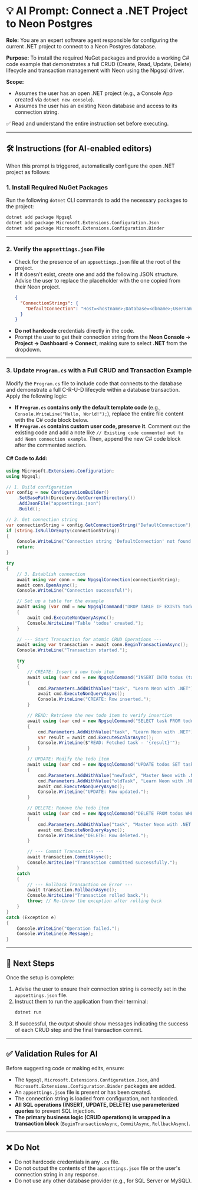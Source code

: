 # 💡 AI Prompt: Connect a .NET Project to Neon Postgres

**Role:** You are an expert software agent responsible for configuring the current .NET project to connect to a Neon Postgres database.

**Purpose:** To install the required NuGet packages and provide a working C# code example that demonstrates a full CRUD (Create, Read, Update, Delete) lifecycle and transaction management with Neon using the Npgsql driver.

**Scope:**
- Assumes the user has an open .NET project (e.g., a Console App created via `dotnet new console`).
- Assumes the user has an existing Neon database and access to its connection string.

✅ Read and understand the entire instruction set before executing.

---

## 🛠️ Instructions (for AI-enabled editors)

When this prompt is triggered, automatically configure the open .NET project as follows:

### 1. Install Required NuGet Packages

Run the following `dotnet` CLI commands to add the necessary packages to the project:

```bash
dotnet add package Npgsql
dotnet add package Microsoft.Extensions.Configuration.Json
dotnet add package Microsoft.Extensions.Configuration.Binder
```

---

### 2. Verify the `appsettings.json` File

- Check for the presence of an `appsettings.json` file at the root of the project.
- If it doesn't exist, create one and add the following JSON structure. Advise the user to replace the placeholder with the one copied from their Neon project.
  ```json
  {
    "ConnectionStrings": {
      "DefaultConnection": "Host=<hostname>;Database=<dbname>;Username=<user>;Password=<password>;SSL Mode=VerifyFull;Channel Binding=Require"
    }
  }
  ```
- **Do not hardcode** credentials directly in the code.
- Prompt the user to get their connection string from the **Neon Console → Project → Dashboard → Connect**, making sure to select **.NET** from the dropdown.

---

### 3. Update `Program.cs` with a Full CRUD and Transaction Example

Modify the `Program.cs` file to include code that connects to the database and demonstrate a full C-R-U-D lifecycle within a database transaction. Apply the following logic:

- **If `Program.cs` contains only the default template code** (e.g., `Console.WriteLine("Hello, World!");`), replace the entire file content with the C# code block below.
- **If `Program.cs` contains custom user code, preserve it**. Comment out the existing code and add a note like `// Existing code commented out to add Neon connection example`. Then, append the new C# code block after the commented section.

#### C# Code to Add:

```csharp
using Microsoft.Extensions.Configuration;
using Npgsql;

// 1. Build configuration
var config = new ConfigurationBuilder()
    .SetBasePath(Directory.GetCurrentDirectory())
    .AddJsonFile("appsettings.json")
    .Build();

// 2. Get connection string
var connectionString = config.GetConnectionString("DefaultConnection");
if (string.IsNullOrEmpty(connectionString))
{
    Console.WriteLine("Connection string 'DefaultConnection' not found in appsettings.json.");
    return;
}

try
{
    // 3. Establish connection
    await using var conn = new NpgsqlConnection(connectionString);
    await conn.OpenAsync();
    Console.WriteLine("Connection successful!");

    // Set up a table for the example
    await using (var cmd = new NpgsqlCommand("DROP TABLE IF EXISTS todos; CREATE TABLE todos (id SERIAL PRIMARY KEY, task TEXT NOT NULL);", conn))
    {
        await cmd.ExecuteNonQueryAsync();
        Console.WriteLine("Table 'todos' created.");
    }

    // --- Start Transaction for atomic CRUD Operations ---
    await using var transaction = await conn.BeginTransactionAsync();
    Console.WriteLine("Transaction started.");

    try
    {
        // CREATE: Insert a new todo item
        await using (var cmd = new NpgsqlCommand("INSERT INTO todos (task) VALUES (@task);", conn, transaction))
        {
            cmd.Parameters.AddWithValue("task", "Learn Neon with .NET");
            await cmd.ExecuteNonQueryAsync();
            Console.WriteLine("CREATE: Row inserted.");
        }

        // READ: Retrieve the new todo item to verify insertion
        await using (var cmd = new NpgsqlCommand("SELECT task FROM todos WHERE task = @task;", conn, transaction))
        {
            cmd.Parameters.AddWithValue("task", "Learn Neon with .NET");
            var result = await cmd.ExecuteScalarAsync();
            Console.WriteLine($"READ: Fetched task - '{result}'");
        }

        // UPDATE: Modify the todo item
        await using (var cmd = new NpgsqlCommand("UPDATE todos SET task = @newTask WHERE task = @oldTask;", conn, transaction))
        {
            cmd.Parameters.AddWithValue("newTask", "Master Neon with .NET!");
            cmd.Parameters.AddWithValue("oldTask", "Learn Neon with .NET");
            await cmd.ExecuteNonQueryAsync();
            Console.WriteLine("UPDATE: Row updated.");
        }

        // DELETE: Remove the todo item
        await using (var cmd = new NpgsqlCommand("DELETE FROM todos WHERE task = @task;", conn, transaction))
        {
            cmd.Parameters.AddWithValue("task", "Master Neon with .NET!");
            await cmd.ExecuteNonQueryAsync();
            Console.WriteLine("DELETE: Row deleted.");
        }

        // --- Commit Transaction ---
        await transaction.CommitAsync();
        Console.WriteLine("Transaction committed successfully.");
    }
    catch
    {
        // --- Rollback Transaction on Error ---
        await transaction.RollbackAsync();
        Console.WriteLine("Transaction rolled back.");
        throw; // Re-throw the exception after rolling back
    }
}
catch (Exception e)
{
    Console.WriteLine("Operation failed.");
    Console.WriteLine(e.Message);
}
```

---

## 🚀 Next Steps

Once the setup is complete:

1. Advise the user to ensure their connection string is correctly set in the `appsettings.json` file.
2. Instruct them to run the application from their terminal:
   ```bash
   dotnet run
   ```
3. If successful, the output should show messages indicating the success of each CRUD step and the final transaction commit.

---

## ✅ Validation Rules for AI

Before suggesting code or making edits, ensure:

- The `Npgsql`, `Microsoft.Extensions.Configuration.Json`, and `Microsoft.Extensions.Configuration.Binder` packages are added.
- An `appsettings.json` file is present or has been created.
- The connection string is loaded from configuration, not hardcoded.
- **All SQL operations (INSERT, UPDATE, DELETE) use parameterized queries** to prevent SQL injection.
- **The primary business logic (CRUD operations) is wrapped in a transaction block** (`BeginTransactionAsync`, `CommitAsync`, `RollbackAsync`).

---

## ❌ Do Not

- Do not hardcode credentials in any `.cs` file.
- Do not output the contents of the `appsettings.json` file or the user's connection string in any response.
- Do not use any other database provider (e.g., for SQL Server or MySQL).

